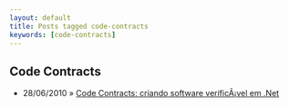 ```yaml
---
layout: default
title: Posts tagged code-contracts
keywords: [code-contracts]
---
```

<h2 class="category">Code Contracts</h2>
<ul class="posts">
<li>
<p>
<span class="date">28/06/2010</span> &raquo;
<a href="/blog/code-contracts-criando-software-verificavel-em-net">Code Contracts: criando software verificÃ¡vel em .Net</a>
</p>
</li>
</ul>
